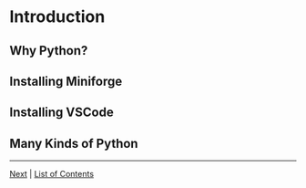 # Introduction
## Why Python?
## Installing Miniforge
## Installing VSCode
## Many Kinds of Python
---
[Next](variables.md) | [List of Contents](README.md)